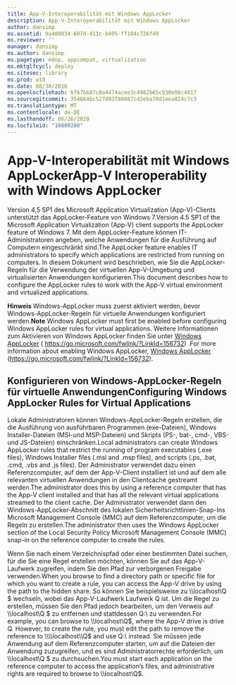 ```yaml
---
title: App-V-Interoperabilität mit Windows AppLocker
description: App-V-Interoperabilität mit Windows AppLocker
author: dansimp
ms.assetid: 9a488034-607d-411c-b495-ff184c726f49
ms.reviewer: ''
manager: dansimp
ms.author: dansimp
ms.pagetype: mdop, appcompat, virtualization
ms.mktglfcycl: deploy
ms.sitesec: library
ms.prod: w10
ms.date: 08/30/2016
ms.openlocfilehash: 6f67bb87c0a4474acee3c4982b65c930e86c4917
ms.sourcegitcommit: 354664bc527d93f80687cd2eba70d1eea024c7c3
ms.translationtype: MT
ms.contentlocale: de-DE
ms.lasthandoff: 06/26/2020
ms.locfileid: "10809280"
---
```

# <span data-ttu-id="446f6-103">App-V-Interoperabilität mit Windows AppLocker</span><span class="sxs-lookup"><span data-stu-id="446f6-103">App-V Interoperability with Windows AppLocker</span></span>


<span data-ttu-id="446f6-104">Version 4,5 SP1 des Microsoft Application Virtualization (App-V)-Clients unterstützt das AppLocker-Feature von Windows 7.</span><span class="sxs-lookup"><span data-stu-id="446f6-104">Version 4.5 SP1 of the Microsoft Application Virtualization (App-V) client supports the AppLocker feature of Windows 7.</span></span> <span data-ttu-id="446f6-105">Mit dem AppLocker-Feature können IT-Administratoren angeben, welche Anwendungen für die Ausführung auf Computern eingeschränkt sind.</span><span class="sxs-lookup"><span data-stu-id="446f6-105">The AppLocker feature enables IT administrators to specify which applications are restricted from running on computers.</span></span> <span data-ttu-id="446f6-106">In diesem Dokument wird beschrieben, wie Sie die AppLocker-Regeln für die Verwendung der virtuellen App-V-Umgebung und virtualisierten Anwendungen konfigurieren.</span><span class="sxs-lookup"><span data-stu-id="446f6-106">This document describes how to configure the AppLocker rules to work with the App-V virtual environment and virtualized applications.</span></span>

<span data-ttu-id="446f6-107">**Hinweis**  Windows-AppLocker muss zuerst aktiviert werden, bevor Windows-AppLocker-Regeln für virtuelle Anwendungen konfiguriert werden.</span><span class="sxs-lookup"><span data-stu-id="446f6-107">**Note** Windows AppLocker must first be enabled before configuring Windows AppLocker rules for virtual applications.</span></span> <span data-ttu-id="446f6-108">Weitere Informationen zum Aktivieren von Windows AppLocker finden Sie unter [Windows AppLocker](https://go.microsoft.com/fwlink/?LinkId=156732) ( https://go.microsoft.com/fwlink/?LinkId=156732) .</span><span class="sxs-lookup"><span data-stu-id="446f6-108">For more information about enabling Windows AppLocker, [Windows AppLocker](https://go.microsoft.com/fwlink/?LinkId=156732) (https://go.microsoft.com/fwlink/?LinkId=156732).</span></span>

 

## <span data-ttu-id="446f6-109">Konfigurieren von Windows-AppLocker-Regeln für virtuelle Anwendungen</span><span class="sxs-lookup"><span data-stu-id="446f6-109">Configuring Windows AppLocker Rules for Virtual Applications</span></span>


<span data-ttu-id="446f6-110">Lokale Administratoren können Windows-AppLocker-Regeln erstellen, die die Ausführung von ausführbaren Programmen (exe-Dateien), Windows Installer-Dateien (MSI-und MSP-Dateien) und Skripts (PS-, bat-, cmd-, VBS-und JS-Dateien) einschränken.</span><span class="sxs-lookup"><span data-stu-id="446f6-110">Local administrators can create Windows AppLocker rules that restrict the running of program executables (.exe files), Windows Installer files (.msi and .msp files), and scripts (.ps, .bat, .cmd, .vbs and .js files).</span></span> <span data-ttu-id="446f6-111">Der Administrator verwendet dazu einen Referenzcomputer, auf dem der App-V-Client installiert ist und auf dem alle relevanten virtuellen Anwendungen in den Clientcache gestreamt werden.</span><span class="sxs-lookup"><span data-stu-id="446f6-111">The administrator does this by using a reference computer that has the App-V client installed and that has all the relevant virtual applications streamed to the client cache.</span></span> <span data-ttu-id="446f6-112">Der Administrator verwendet dann den Windows-AppLocker-Abschnitt des lokalen Sicherheitsrichtlinien-Snap-Ins Microsoft Management Console (MMC) auf dem Referenzcomputer, um die Regeln zu erstellen.</span><span class="sxs-lookup"><span data-stu-id="446f6-112">The administrator then uses the Windows AppLocker section of the Local Security Policy Microsoft Management Console (MMC) snap-in on the reference computer to create the rules.</span></span>

<span data-ttu-id="446f6-113">Wenn Sie nach einem Verzeichnispfad oder einer bestimmten Datei suchen, für die Sie eine Regel erstellen möchten, können Sie auf das App-V-Laufwerk zugreifen, indem Sie den Pfad zur verborgenen Freigabe verwenden.</span><span class="sxs-lookup"><span data-stu-id="446f6-113">When you browse to find a directory path or specific file for which you want to create a rule, you can access the App-V drive by using the path to the hidden share.</span></span> <span data-ttu-id="446f6-114">So können Sie beispielsweise zu \\\\localhost\\Q $ wechseln, wobei das App-V-Laufwerk Laufwerk Q ist. Um die Regel zu erstellen, müssen Sie den Pfad jedoch bearbeiten, um den Verweis auf \\\\localhost\\Q $ zu entfernen und stattdessen Q:\\ zu verwenden.</span><span class="sxs-lookup"><span data-stu-id="446f6-114">For example, you can browse to \\\\localhost\\Q$, where the App-V drive is drive Q. However, to create the rule, you must edit the path to remove the reference to \\\\localhost\\Q$ and use Q:\\ instead.</span></span> <span data-ttu-id="446f6-115">Sie müssen jede Anwendung auf dem Referenzcomputer starten, um auf die Dateien der Anwendung zuzugreifen, und es sind Administratorrechte erforderlich, um \\\\localhost\\Q $ zu durchsuchen.</span><span class="sxs-lookup"><span data-stu-id="446f6-115">You must start each application on the reference computer to access the application’s files, and administrative rights are required to browse to \\\\localhost\\Q$.</span></span>

 

 





